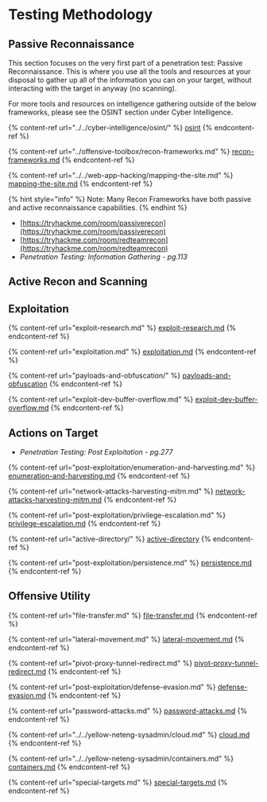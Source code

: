 # Testing Methodology

## Passive Reconnaissance

This section focuses on the very first part of a penetration test: Passive Reconnaissance. This is where you use all the tools and resources at your disposal to gather up all of the information you can on your target, without interacting with the target in anyway (no scanning).

For more tools and resources on intelligence gathering outside of the below frameworks, please see the OSINT section under Cyber Intelligence.

{% content-ref url="../../cyber-intelligence/osint/" %}
[osint](../../cyber-intelligence/osint/)
{% endcontent-ref %}

{% content-ref url="../offensive-toolbox/recon-frameworks.md" %}
[recon-frameworks.md](../offensive-toolbox/recon-frameworks.md)
{% endcontent-ref %}

{% content-ref url="../../web-app-hacking/mapping-the-site.md" %}
[mapping-the-site.md](../../web-app-hacking/mapping-the-site.md)
{% endcontent-ref %}

{% hint style="info" %}
Note: Many Recon Frameworks have both passive and active reconnaissance capabilities.
{% endhint %}

* [https://tryhackme.com/room/passiverecon](https://tryhackme.com/room/passiverecon)
* [https://tryhackme.com/room/redteamrecon](https://tryhackme.com/room/redteamrecon)
* _Penetration Testing: Information Gathering - pg.113_

## **Active Recon and Scanning**

## Exploitation

{% content-ref url="exploit-research.md" %}
[exploit-research.md](exploit-research.md)
{% endcontent-ref %}

{% content-ref url="exploitation.md" %}
[exploitation.md](exploitation.md)
{% endcontent-ref %}

{% content-ref url="payloads-and-obfuscation/" %}
[payloads-and-obfuscation](payloads-and-obfuscation/)
{% endcontent-ref %}

{% content-ref url="exploit-dev-buffer-overflow.md" %}
[exploit-dev-buffer-overflow.md](exploit-dev-buffer-overflow.md)
{% endcontent-ref %}

## Actions on Target

* _Penetration Testing: Post Exploitation - pg.277_

{% content-ref url="post-exploitation/enumeration-and-harvesting.md" %}
[enumeration-and-harvesting.md](post-exploitation/enumeration-and-harvesting.md)
{% endcontent-ref %}

{% content-ref url="network-attacks-harvesting-mitm.md" %}
[network-attacks-harvesting-mitm.md](network-attacks-harvesting-mitm.md)
{% endcontent-ref %}

{% content-ref url="post-exploitation/privilege-escalation.md" %}
[privilege-escalation.md](post-exploitation/privilege-escalation.md)
{% endcontent-ref %}

{% content-ref url="active-directory/" %}
[active-directory](active-directory/)
{% endcontent-ref %}

{% content-ref url="post-exploitation/persistence.md" %}
[persistence.md](post-exploitation/persistence.md)
{% endcontent-ref %}

## Offensive Utility

{% content-ref url="file-transfer.md" %}
[file-transfer.md](file-transfer.md)
{% endcontent-ref %}

{% content-ref url="lateral-movement.md" %}
[lateral-movement.md](lateral-movement.md)
{% endcontent-ref %}

{% content-ref url="pivot-proxy-tunnel-redirect.md" %}
[pivot-proxy-tunnel-redirect.md](pivot-proxy-tunnel-redirect.md)
{% endcontent-ref %}

{% content-ref url="post-exploitation/defense-evasion.md" %}
[defense-evasion.md](post-exploitation/defense-evasion.md)
{% endcontent-ref %}

{% content-ref url="password-attacks.md" %}
[password-attacks.md](password-attacks.md)
{% endcontent-ref %}

{% content-ref url="../../yellow-neteng-sysadmin/cloud.md" %}
[cloud.md](../../yellow-neteng-sysadmin/cloud.md)
{% endcontent-ref %}

{% content-ref url="../../yellow-neteng-sysadmin/containers.md" %}
[containers.md](../../yellow-neteng-sysadmin/containers.md)
{% endcontent-ref %}

{% content-ref url="special-targets.md" %}
[special-targets.md](special-targets.md)
{% endcontent-ref %}


